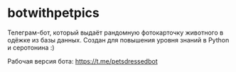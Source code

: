 # botwithpetpics

Телеграм-бот, который выдаёт рандомную фотокарточку животного в одёжке из базы данных. Создан для повышения уровня знаний в Python и серотонина :)

Рабочая версия бота: https://t.me/petsdressedbot
